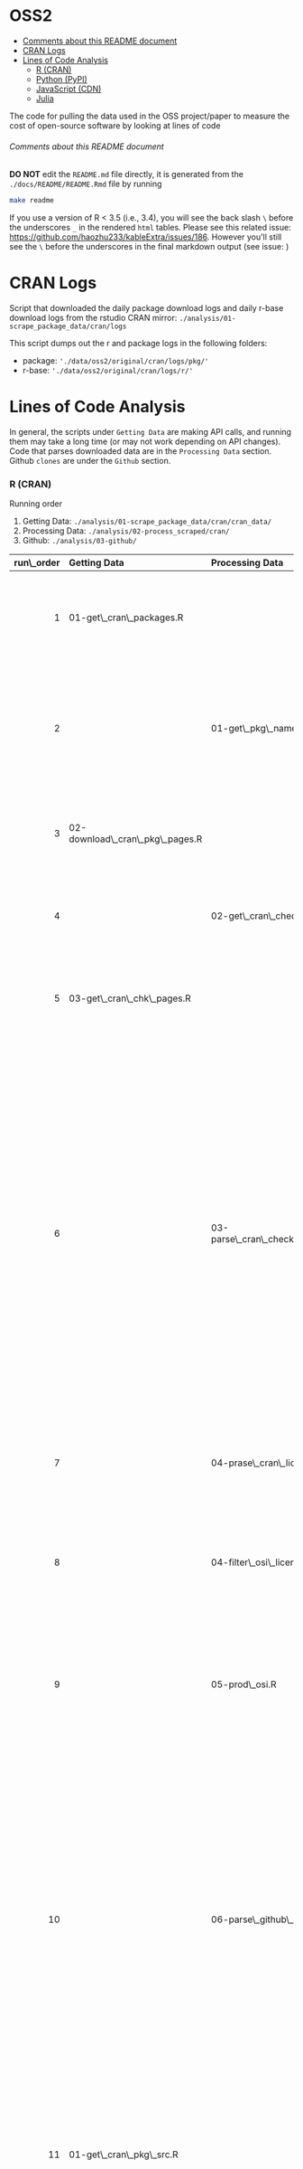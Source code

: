 OSS2
================

-   [Comments about this README document](#comments-about-this-readme-document)
-   [CRAN Logs](#cran-logs)
-   [Lines of Code Analysis](#lines-of-code-analysis)
    -   [R (CRAN)](#r-cran)
    -   [Python (PyPI)](#python-pypi)
    -   [JavaScript (CDN)](#javascript-cdn)
    -   [Julia](#julia)

The code for pulling the data used in the OSS project/paper to measure the cost of open-source software by looking at lines of code

###### Comments about this README document

**DO NOT** edit the `README.md` file directly, it is generated from the `./docs/README/README.Rmd` file by running

``` bash
make readme
```

If you use a version of R &lt; 3.5 (i.e., 3.4), you will see the back slash `\` before the underscores `_` in the rendered `html` tables. Please see this related issue: <https://github.com/haozhu233/kableExtra/issues/186>. However you'll still see the `\` before the underscores in the final markdown output (see issue: )

CRAN Logs
=========

Script that downloaded the daily package download logs and daily r-base download logs from the rstudio CRAN mirror: `./analysis/01-scrape_package_data/cran/logs`

This script dumps out the r and package logs in the following folders:

-   package: `'./data/oss2/original/cran/logs/pkg/'`
-   r-base: `'./data/oss2/original/cran/logs/r/'`

Lines of Code Analysis
======================

In general, the scripts under `Getting Data` are making API calls, and running them may take a long time (or may not work depending on API changes). Code that parses downloaded data are in the `Processing Data` section. Github `clones` are under the `Github` section.

### R (CRAN)

Running order

1.  Getting Data: `./analysis/01-scrape_package_data/cran/cran_data/`
2.  Processing Data: `./analysis/02-process_scraped/cran/`
3.  Github: `./analysis/03-github/`

<table class="table table-striped table-hover table-condensed table-responsive" style="margin-left: auto; margin-right: auto;">
<thead>
<tr>
<th style="text-align:right;">
run\_order
</th>
<th style="text-align:left;">
Getting Data
</th>
<th style="text-align:left;">
Processing Data
</th>
<th style="text-align:left;">
Github
</th>
<th style="text-align:left;">
Notes
</th>
</tr>
</thead>
<tbody>
<tr>
<td style="text-align:right;">
1
</td>
<td style="text-align:left;">
01-get\_cran\_packages.R
</td>
<td style="text-align:left;">
</td>
<td style="text-align:left;">
</td>
<td style="text-align:left;">
Reads and saves the HTML from the CRAN website: '<https://cran.r-project.org/web/packages/available_packages_by_name.html>'. This file automatically saves the date the script was run in the output file.
</td>
</tr>
<tr>
<td style="text-align:right;">
2
</td>
<td style="text-align:left;">
</td>
<td style="text-align:left;">
01-get\_pkg\_names.R
</td>
<td style="text-align:left;">
</td>
<td style="text-align:left;">
Gets the URLs for each CRAN package page. Sets up the dataset for package name, package page URL, and package page download location.
</td>
</tr>
<tr>
<td style="text-align:right;">
3
</td>
<td style="text-align:left;">
02-download\_cran\_pkg\_pages.R
</td>
<td style="text-align:left;">
</td>
<td style="text-align:left;">
</td>
<td style="text-align:left;">
Downloads the package page HTML as specified by the url and save output in the input file.
</td>
</tr>
<tr>
<td style="text-align:right;">
4
</td>
<td style="text-align:left;">
</td>
<td style="text-align:left;">
02-get\_cran\_check\_links.R
</td>
<td style="text-align:left;">
</td>
<td style="text-align:left;">
Similar to the 01-get\_pkg\_name.R script, but this gets the URL for the CRAN checks page for all the packages.
</td>
</tr>
<tr>
<td style="text-align:right;">
5
</td>
<td style="text-align:left;">
03-get\_cran\_chk\_pages.R
</td>
<td style="text-align:left;">
</td>
<td style="text-align:left;">
</td>
<td style="text-align:left;">
Downloads the package page HTML as specified by the url and save output in the input file.
</td>
</tr>
<tr>
<td style="text-align:right;">
6
</td>
<td style="text-align:left;">
</td>
<td style="text-align:left;">
03-parse\_cran\_check\_results.R
</td>
<td style="text-align:left;">
</td>
<td style="text-align:left;">
Used the same heuristics used in the summer to determine “production ready”. There are different systems each package is checked against. We use the ones that are “release” versions to check whether a package is “production ready”. From there we look at the build status of the package for the releases. A package is marked as “production ready” if all the values are either “OK”, “NOTE”, or “WARN”. That means a package is marked as “not production ready” if any of the values are “ERROR”, or “FAIL”.
</td>
</tr>
<tr>
<td style="text-align:right;">
7
</td>
<td style="text-align:left;">
</td>
<td style="text-align:left;">
04-prase\_cran\_licenses.R
</td>
<td style="text-align:left;">
</td>
<td style="text-align:left;">
Extracts the text from the “License: ” portion of the CRAN package page
</td>
</tr>
<tr>
<td style="text-align:right;">
8
</td>
<td style="text-align:left;">
</td>
<td style="text-align:left;">
04-filter\_osi\_licenses.R
</td>
<td style="text-align:left;">
</td>
<td style="text-align:left;">
Uses the master osi license file to tag osi approved licenses. There is a visual check here, but it seems that those packages that are not OSI approved are CC and ACM “licenses”.
</td>
</tr>
<tr>
<td style="text-align:right;">
9
</td>
<td style="text-align:left;">
</td>
<td style="text-align:left;">
05-prod\_osi.R
</td>
<td style="text-align:left;">
</td>
<td style="text-align:left;">
Combines the production-ready data with the osi-approved data and then filter down packages that are both production-ready and osi-approved.
</td>
</tr>
<tr>
<td style="text-align:right;">
10
</td>
<td style="text-align:left;">
</td>
<td style="text-align:left;">
06-parse\_github\_url.R
</td>
<td style="text-align:left;">
</td>
<td style="text-align:left;">
Uses the link(s) provided by the “URL” value on the CRAN package page to potentially parse a github URL. If multiple github-like URLs are provided, we use the first one listed. If no github URLs are found in the “URL” section, we use look at the “Bugreport” value on the CRAN package page. If there is a github URL there we use that as the github URL to get a github user/repo slug. We use thig slug to create a clone URL to clone (i.e., download) the cran package from github.
</td>
</tr>
<tr>
<td style="text-align:right;">
11
</td>
<td style="text-align:left;">
01-get\_cran\_pkg\_src.R
</td>
<td style="text-align:left;">
</td>
<td style="text-align:left;">
</td>
<td style="text-align:left;">
Extracts the text from the “package source” portion of the CRAN package page to create a download URL for the current package source compressed file.
</td>
</tr>
<tr>
<td style="text-align:right;">
12
</td>
<td style="text-align:left;">
02-download\_cran\_pkg\_src.R
</td>
<td style="text-align:left;">
</td>
<td style="text-align:left;">
</td>
<td style="text-align:left;">
Downloads the files from the data specified in the input data.
</td>
</tr>
<tr>
<td style="text-align:right;">
13
</td>
<td style="text-align:left;">
</td>
<td style="text-align:left;">
</td>
<td style="text-align:left;">
01-03-clone\_cran.R
</td>
<td style="text-align:left;">
Clones the github projects from the parsed github slug (user/repo). Not all slugs were valid (i.e., not all github clone urls were valid). This is because some repositories do not exist anymore, they could've been renamed, and sometimes the user (i.e., owner) does not exist anymore.
</td>
</tr>
</tbody>
</table>
<table class="table table-striped table-hover table-condensed table-responsive" style="margin-left: auto; margin-right: auto;">
<thead>
<tr>
<th style="text-align:right;">
run\_order
</th>
<th style="text-align:left;">
Getting Data
</th>
<th style="text-align:left;">
Processing Data
</th>
<th style="text-align:left;">
Github
</th>
<th style="text-align:left;">
input
</th>
<th style="text-align:left;">
output
</th>
</tr>
</thead>
<tbody>
<tr>
<td style="text-align:right;">
1
</td>
<td style="text-align:left;">
01-get\_cran\_packages.R
</td>
<td style="text-align:left;">
</td>
<td style="text-align:left;">
</td>
<td style="text-align:left;">
</td>
<td style="text-align:left;">
./data/oss2/original/cran/2019-02-16-cran-pkgs.html'
</td>
</tr>
<tr>
<td style="text-align:right;">
2
</td>
<td style="text-align:left;">
</td>
<td style="text-align:left;">
01-get\_pkg\_names.R
</td>
<td style="text-align:left;">
</td>
<td style="text-align:left;">
./data/oss2/original/cran/2019-02-16-cran-pkgs.html'
</td>
<td style="text-align:left;">
./data/oss2/processed/pkg\_links.csv'
</td>
</tr>
<tr>
<td style="text-align:right;">
3
</td>
<td style="text-align:left;">
02-download\_cran\_pkg\_pages.R
</td>
<td style="text-align:left;">
</td>
<td style="text-align:left;">
</td>
<td style="text-align:left;">
./data/oss2/processed/pkg\_links.csv'
</td>
<td style="text-align:left;">
</td>
</tr>
<tr>
<td style="text-align:right;">
4
</td>
<td style="text-align:left;">
</td>
<td style="text-align:left;">
02-get\_cran\_check\_links.R
</td>
<td style="text-align:left;">
</td>
<td style="text-align:left;">
./data/oss2/processed/pkg\_links.csv'
</td>
<td style="text-align:left;">
./data/oss2/processed/cran/cran\_pkg\_chk.RDS'
</td>
</tr>
<tr>
<td style="text-align:right;">
5
</td>
<td style="text-align:left;">
03-get\_cran\_chk\_pages.R
</td>
<td style="text-align:left;">
</td>
<td style="text-align:left;">
</td>
<td style="text-align:left;">
./data/oss2/processed/cran/cran\_pkg\_chk.RDS'
</td>
<td style="text-align:left;">
</td>
</tr>
<tr>
<td style="text-align:right;">
6
</td>
<td style="text-align:left;">
</td>
<td style="text-align:left;">
03-parse\_cran\_check\_results.R
</td>
<td style="text-align:left;">
</td>
<td style="text-align:left;">
./data/oss2/processed/cran/cran\_pkg\_chk.RDS'
</td>
<td style="text-align:left;">
'./data/oss2/processed/cran/cran\_prod\_rdy.csv'
</td>
</tr>
<tr>
<td style="text-align:right;">
7
</td>
<td style="text-align:left;">
</td>
<td style="text-align:left;">
04-prase\_cran\_licenses.R
</td>
<td style="text-align:left;">
</td>
<td style="text-align:left;">
./data/oss2/processed/pkg\_links.csv'
</td>
<td style="text-align:left;">
./data/oss2/processed/cran/cran\_meta\_licenses\_raw.RDS'
</td>
</tr>
<tr>
<td style="text-align:right;">
8
</td>
<td style="text-align:left;">
</td>
<td style="text-align:left;">
04-filter\_osi\_licenses.R
</td>
<td style="text-align:left;">
</td>
<td style="text-align:left;">
./data/oss2/processed/cran/cran\_meta\_licenses\_raw.RDS', './data/oss2/original/osi\_licenses\_all\_projects.csv'
</td>
<td style="text-align:left;">
./data/oss2/processed/cran/cran\_osi\_licenses.RDS'
</td>
</tr>
<tr>
<td style="text-align:right;">
9
</td>
<td style="text-align:left;">
</td>
<td style="text-align:left;">
05-prod\_osi.R
</td>
<td style="text-align:left;">
</td>
<td style="text-align:left;">
./data/oss2/processed/cran/cran\_prod\_rdy.csv', './data/oss2/processed/cran/cran\_osi\_licenses.RDS'
</td>
<td style="text-align:left;">
./data/oss2/processed/cran/production\_ready\_osi\_approved.RDS'
</td>
</tr>
<tr>
<td style="text-align:right;">
10
</td>
<td style="text-align:left;">
</td>
<td style="text-align:left;">
06-parse\_github\_url.R
</td>
<td style="text-align:left;">
</td>
<td style="text-align:left;">
./data/oss2/processed/cran/production\_ready\_osi\_approved.RDS'
</td>
<td style="text-align:left;">
./data/oss2/processed/cran/production\_osi\_gh.RDS'
</td>
</tr>
<tr>
<td style="text-align:right;">
11
</td>
<td style="text-align:left;">
01-get\_cran\_pkg\_src.R
</td>
<td style="text-align:left;">
</td>
<td style="text-align:left;">
</td>
<td style="text-align:left;">
./data/oss2/processed/pkg\_links.csv'
</td>
<td style="text-align:left;">
./data/oss2/processed/cran/cran\_src\_pkg\_dl\_links.csv'
</td>
</tr>
<tr>
<td style="text-align:right;">
12
</td>
<td style="text-align:left;">
02-download\_cran\_pkg\_src.R
</td>
<td style="text-align:left;">
</td>
<td style="text-align:left;">
</td>
<td style="text-align:left;">
./data/oss2/processed/cran/cran\_src\_pkg\_dl\_links.csv'
</td>
<td style="text-align:left;">
</td>
</tr>
<tr>
<td style="text-align:right;">
13
</td>
<td style="text-align:left;">
</td>
<td style="text-align:left;">
</td>
<td style="text-align:left;">
01-03-clone\_cran.R
</td>
<td style="text-align:left;">
./data/oss2/processed/cran/production\_osi\_gh.RDS'
</td>
<td style="text-align:left;">
</td>
</tr>
</tbody>
</table>
### Python (PyPI)

Running order

1.  Getting Data: `./analysis/01-scrape_package_data/pypi/`
2.  Processing Data: `./analysis/02-process_scraped/pypi/`
3.  Github: `./analysis/03-github/`

<table class="table table-striped table-hover table-condensed table-responsive" style="margin-left: auto; margin-right: auto;">
<thead>
<tr>
<th style="text-align:right;">
run\_order
</th>
<th style="text-align:left;">
Getting Data
</th>
<th style="text-align:left;">
Processing Data
</th>
<th style="text-align:left;">
Github
</th>
<th style="text-align:left;">
Notes
</th>
</tr>
</thead>
<tbody>
<tr>
<td style="text-align:right;">
1
</td>
<td style="text-align:left;">
01-get\_pypi\_simple.R
</td>
<td style="text-align:left;">
</td>
<td style="text-align:left;">
</td>
<td style="text-align:left;">
Use <http://pypi.org/simple/> to get a list of all the packages listed on pypi.
</td>
</tr>
<tr>
<td style="text-align:right;">
2
</td>
<td style="text-align:left;">
02-get\_pkg\_html\_simple.R
</td>
<td style="text-align:left;">
</td>
<td style="text-align:left;">
</td>
<td style="text-align:left;">
We get the URL for each of the packages listed in pypi.org/simple, and save the page to a html file that we can parse.
</td>
</tr>
<tr>
<td style="text-align:right;">
3
</td>
<td style="text-align:left;">
</td>
<td style="text-align:left;">
01-pypi\_simple\_packages.R
</td>
<td style="text-align:left;">
</td>
<td style="text-align:left;">
Counts the number of URLS obtained by pypi.org/simple (conversly, the number of packages on PyPI) -- on January 23, 2019
</td>
</tr>
<tr>
<td style="text-align:right;">
4
</td>
<td style="text-align:left;">
</td>
<td style="text-align:left;">
02-pypi\_simple\_latest\_src\_dl\_url.R
</td>
<td style="text-align:left;">
</td>
<td style="text-align:left;">
Takes the last package version listed in each of the package HTML pages. We capture this link in order to get the "latest" version of the package listed in pypi.org/simple.
</td>
</tr>
<tr>
<td style="text-align:right;">
5
</td>
<td style="text-align:left;">
03-01-get\_pkg\_source\_simple.R
</td>
<td style="text-align:left;">
</td>
<td style="text-align:left;">
</td>
<td style="text-align:left;">
The dataset from `02-pypi_simple_latest_src_dl_url.R` only returns the URL to download the package, this script then goes through each of the URLs and saves it into the corresponding download location (which is found in the dataset).
</td>
</tr>
<tr>
<td style="text-align:right;">
6
</td>
<td style="text-align:left;">
</td>
<td style="text-align:left;">
03-01-downloaded\_src\_simple\_metadata.py
</td>
<td style="text-align:left;">
</td>
<td style="text-align:left;">
the `03-xx` series of script all process the metadata from the downloaded package source files. We first use the python `pkginfo` package to introspect each of the downloaded packages. We accounted for `.whl`, `.gz`, `.zip`, `.egg`, `.bz2`, and `.tgz` extensions. The corresponding function within pkginfo is used for each of the various file extensions, and we save the reponse to a column in our dataset. This script takes a long time to run (~20-30 minutes), that is why these steps are broken up into multiple parts. This script only saves the reponse from `pkginfo` into a column. These python scripts save out data in both `csv` and `pickle` formats, the `csv` is really there as a convenience, but all the binary information will be lost. The `pickle` format is what is actually used between scripts.
</td>
</tr>
<tr>
<td style="text-align:right;">
7
</td>
<td style="text-align:left;">
</td>
<td style="text-align:left;">
03-02-downloaded\_src\_simple\_metadata.py
</td>
<td style="text-align:left;">
</td>
<td style="text-align:left;">
Information about each package is stored in a python object (from pkginfo). Here we take all the object attributes (stored as a Python dictionary) and converrt it into a dataframe object. We may not have gotten every bit of information stored in the object, but it captures all the information we want in this project. There is a renaming of the "name" variable to "name\_pypi" here, since one of the attributes is also called "name". It's important here that you use the "name\_pypi" as the primary key moving forward, since the "name" from the attribute does not always match what was captured from PyPI.
</td>
</tr>
<tr>
<td style="text-align:right;">
8
</td>
<td style="text-align:left;">
</td>
<td style="text-align:left;">
03-03-parse\_production\_ready.py
</td>
<td style="text-align:left;">
</td>
<td style="text-align:left;">
Development status is captured by the classifier variable, which stores a list of strings of various other "classifications" for the package. Here we extract/parse out the development status string from the classifier variable. The goal is to perform an analysis on "production/stable" and "mature" packages.
</td>
</tr>
<tr>
<td style="text-align:right;">
9
</td>
<td style="text-align:left;">
</td>
<td style="text-align:left;">
04-second\_pass\_production\_ready.py
</td>
<td style="text-align:left;">
</td>
<td style="text-align:left;">
Since we looked at the "latest" source file when we were getting information from pypi.org/simple, not all packages that were "production ready" were marked as such. For example, the source file we downloaded for `pandas` was an alpha release, but we know it is a "production ready" package Takes the packages that were not already marked as production/stable or mature, and builds the pip download command to download source packages directly from pip.
</td>
</tr>
<tr>
<td style="text-align:right;">
10
</td>
<td style="text-align:left;">
03-02-get\_pkg\_source\_pip.py
</td>
<td style="text-align:left;">
</td>
<td style="text-align:left;">
</td>
<td style="text-align:left;">
Runs the pip download command to download the latest pip installable package source. This was to capture package sources downloaded from 03-01 that were potentially alpha or other "non production ready" releases. If the analysis were to be redone, we would use this method directly (i.e., use pip download instead of manually downloading the "latest" source). This means that `03-01-get_pkg_source_simple.R` to `03-03-parse_production_ready.py` would not need to be run, and we would capture the pip downloads directly.
</td>
</tr>
<tr>
<td style="text-align:right;">
11
</td>
<td style="text-align:left;">
</td>
<td style="text-align:left;">
05-01-noprod-downloaded\_src\_simple\_metadata.py
</td>
<td style="text-align:left;">
</td>
<td style="text-align:left;">
these scripts all follow the same process as the 03-0x counterparts. Since the code and functions were not setup to be a python module, any changes in the 05-0x set of scripts need to be manually changed in the 03-0x set of scripts, or vice versa.

This script introspects the downloaded sources (this time form pip download) and extracts the pkginfo.
</td>
</tr>
<tr>
<td style="text-align:right;">
12
</td>
<td style="text-align:left;">
</td>
<td style="text-align:left;">
05-02-noprod-downloaded\_src\_simple\_metadata.py
</td>
<td style="text-align:left;">
</td>
<td style="text-align:left;">
Take the object from pkginfo and pivot the attributes to a dataframe
</td>
</tr>
<tr>
<td style="text-align:right;">
13
</td>
<td style="text-align:left;">
</td>
<td style="text-align:left;">
05-03-noprod-parse\_production\_ready.py
</td>
<td style="text-align:left;">
</td>
<td style="text-align:left;">
Clean up the development status from the classifier variable
</td>
</tr>
<tr>
<td style="text-align:right;">
14
</td>
<td style="text-align:left;">
</td>
<td style="text-align:left;">
06-combine\_fpass\_noprod.py
</td>
<td style="text-align:left;">
</td>
<td style="text-align:left;">
Since we collected "production ready" packages in multiple ways, this script combines the datasets so we have a single dataset we can use to filter "production ready" status. We filter out dataset here for those packages that are "production/stable" and "mature" as defined by the deveopment status from the classifier variable.
</td>
</tr>
<tr>
<td style="text-align:right;">
15
</td>
<td style="text-align:left;">
04-licenses.R
</td>
<td style="text-align:left;">
</td>
<td style="text-align:left;">
</td>
<td style="text-align:left;">
Make sure you have the LIBRARIES\_IO\_API\_KEY defined in your r environment.

Takes the "production ready" packages and uses the libraries.io API to get more infomration from the each package. We are just saving the API REST GET reponse here that will be parsed in the next step. Because the license field of the metadata from pkginfo is all user reported, there are 7000+ unique values put in for license. We use libraries.io here to get a more standardized list of licenses.
</td>
</tr>
<tr>
<td style="text-align:right;">
16
</td>
<td style="text-align:left;">
</td>
<td style="text-align:left;">
07-01-parse\_librariesio\_licenses.R
</td>
<td style="text-align:left;">
</td>
<td style="text-align:left;">
Parse the GET response from libraries.io to get the 'normalized\_licenses' value. Some packages have multiple licenses listed (some have up to 4). The first license was used as the license from libraries.io (saved as the column `l`)
</td>
</tr>
<tr>
<td style="text-align:right;">
17
</td>
<td style="text-align:left;">
</td>
<td style="text-align:left;">
07-02-osi\_approved.R
</td>
<td style="text-align:left;">
</td>
<td style="text-align:left;">
There is a master list of OSI approved licenses that is used in this step. It helps keep track of all the OSI licenses and the ways they can be typed in a license field.

If there is a license missing from the libraries.io service, we fill in the missing license from the "license" pkginfo metadata. We didn't use the license from pkginfo directly, becuase all the information is user input, and there were too many unique license values to account for.

Once we have all the license infomation, we mark each package as having an OSI-approved license or not
</td>
</tr>
<tr>
<td style="text-align:right;">
18
</td>
<td style="text-align:left;">
</td>
<td style="text-align:left;">
08-combine\_before\_gh.R
</td>
<td style="text-align:left;">
</td>
<td style="text-align:left;">
Combine the information about "production ready" status with "osi approved license" to get a final set of packages that we will use to pull from github. Once we have the production-ready-osi-approved packages, we then use `home_page` column to potentially get a Github URL, if no github url was provided in the `home_page` column, we used the `download_url` column. This was similar to looking at the URL and Bug Report information in the CRAN analysis. Some github URLs were just the username, so we created the github slug by appending the python package name to create the user/repo slug.

We end up with a dataset of github slugs (which we can use to clone information) that are production ready with OSI approved licenses
</td>
</tr>
<tr>
<td style="text-align:right;">
19
</td>
<td style="text-align:left;">
</td>
<td style="text-align:left;">
</td>
<td style="text-align:left;">
01-04-clone\_pypi.R
</td>
<td style="text-align:left;">
Clones the github projects from the parsed github slug (user/repo). Not all slugs were valid (i.e., not all github clone urls were valid). This is because some repositories do not exist anymore, they could've been renamed, and sometimes the user (i.e., owner) does not exist anymore.
</td>
</tr>
</tbody>
</table>
<table class="table table-striped table-hover table-condensed table-responsive" style="margin-left: auto; margin-right: auto;">
<thead>
<tr>
<th style="text-align:right;">
run\_order
</th>
<th style="text-align:left;">
Getting Data
</th>
<th style="text-align:left;">
Processing Data
</th>
<th style="text-align:left;">
Github
</th>
<th style="text-align:left;">
input
</th>
<th style="text-align:left;">
output
</th>
</tr>
</thead>
<tbody>
<tr>
<td style="text-align:right;">
1
</td>
<td style="text-align:left;">
01-get\_pypi\_simple.R
</td>
<td style="text-align:left;">
</td>
<td style="text-align:left;">
</td>
<td style="text-align:left;">
</td>
<td style="text-align:left;">
./data/oss2/original/pypi/pypi\_simple/2019-01-23-pypi\_simple.html'
</td>
</tr>
<tr>
<td style="text-align:right;">
2
</td>
<td style="text-align:left;">
02-get\_pkg\_html\_simple.R
</td>
<td style="text-align:left;">
</td>
<td style="text-align:left;">
</td>
<td style="text-align:left;">
./data/oss2/original/pypi/pypi\_simple/2019-01-23-pypi\_simple.html'
</td>
<td style="text-align:left;">
./data/oss2/original/pypi/pypi\_simple/simple\_pkg\_htmls/'
</td>
</tr>
<tr>
<td style="text-align:right;">
3
</td>
<td style="text-align:left;">
</td>
<td style="text-align:left;">
01-pypi\_simple\_packages.R
</td>
<td style="text-align:left;">
</td>
<td style="text-align:left;">
./data/oss2/original/pypi/pypi\_simple/2019-01-23-pypi\_simple.html',
</td>
<td style="text-align:left;">
</td>
</tr>
<tr>
<td style="text-align:right;">
4
</td>
<td style="text-align:left;">
</td>
<td style="text-align:left;">
02-pypi\_simple\_latest\_src\_dl\_url.R
</td>
<td style="text-align:left;">
</td>
<td style="text-align:left;">
./data/oss2/original/pypi/pypi\_simple/simple\_pkg\_htmls', './data/oss2/original/pypi/pypi\_simple/2019-01-23-pypi\_simple.html'
</td>
<td style="text-align:left;">
./data/oss2/processed/pypi/simple\_url\_src\_paths.csv'
</td>
</tr>
<tr>
<td style="text-align:right;">
5
</td>
<td style="text-align:left;">
03-01-get\_pkg\_source\_simple.R
</td>
<td style="text-align:left;">
</td>
<td style="text-align:left;">
</td>
<td style="text-align:left;">
./data/oss2/processed/pypi/simple\_url\_src\_paths.csv'
</td>
<td style="text-align:left;">
./data/oss2/original/pypi/pypi\_simple/simple\_pkg\_src/'
</td>
</tr>
<tr>
<td style="text-align:right;">
6
</td>
<td style="text-align:left;">
</td>
<td style="text-align:left;">
03-01-downloaded\_src\_simple\_metadata.py
</td>
<td style="text-align:left;">
</td>
<td style="text-align:left;">
./data/oss2/original/pypi/pypi\_simple/simple\_pkg\_src/', './data/oss2/processed/pypi/simple\_url\_src\_paths.csv'
</td>
<td style="text-align:left;">
./data/oss2/processed/working/pypi/simple\_downloaded\_pkginfo\_attr.csv', './data/oss2/processed/working/pypi/simple\_downloaded\_pkginfo\_attr.pickle'
</td>
</tr>
<tr>
<td style="text-align:right;">
7
</td>
<td style="text-align:left;">
</td>
<td style="text-align:left;">
03-02-downloaded\_src\_simple\_metadata.py
</td>
<td style="text-align:left;">
</td>
<td style="text-align:left;">
./data/oss2/processed/working/pypi/simple\_downloaded\_pkginfo\_attr.pickle'
</td>
<td style="text-align:left;">
./data/oss2/processed/working/pypi/parsed\_pkg\_attributes.csv', './data/oss2/processed/working/pypi/parsed\_pkg\_attributes.pickle'
</td>
</tr>
<tr>
<td style="text-align:right;">
8
</td>
<td style="text-align:left;">
</td>
<td style="text-align:left;">
03-03-parse\_production\_ready.py
</td>
<td style="text-align:left;">
</td>
<td style="text-align:left;">
./data/oss2/processed/working/pypi/parsed\_pkg\_attributes.pickle'
</td>
<td style="text-align:left;">
./data/oss2/processed/working/pypi/production\_ready\_first\_pass.pickle', './data/oss2/processed/working/pypi/production\_ready\_first\_pass.csv'
</td>
</tr>
<tr>
<td style="text-align:right;">
9
</td>
<td style="text-align:left;">
</td>
<td style="text-align:left;">
04-second\_pass\_production\_ready.py
</td>
<td style="text-align:left;">
</td>
<td style="text-align:left;">
./data/oss2/processed/working/pypi/production\_ready\_first\_pass.pickle'
</td>
<td style="text-align:left;">
./data/oss2/processed/working/pypi/non\_production\_ready\_pip\_download.pickle', './data/oss2/processed/working/pypi/non\_production\_ready\_pip\_download.csv'
</td>
</tr>
<tr>
<td style="text-align:right;">
10
</td>
<td style="text-align:left;">
03-02-get\_pkg\_source\_pip.py
</td>
<td style="text-align:left;">
</td>
<td style="text-align:left;">
</td>
<td style="text-align:left;">
./data/oss2/processed/working/pypi/non\_production\_ready\_pip\_download.pickle'
</td>
<td style="text-align:left;">
</td>
</tr>
<tr>
<td style="text-align:right;">
11
</td>
<td style="text-align:left;">
</td>
<td style="text-align:left;">
05-01-noprod-downloaded\_src\_simple\_metadata.py
</td>
<td style="text-align:left;">
</td>
<td style="text-align:left;">
./data/oss2/processed/working/pypi/non\_production\_ready\_pip\_download.pickle'
</td>
<td style="text-align:left;">
./data/oss2/processed/working/pypi/simple\_downloaded\_pkginfo\_attr\_noprod.csv', './data/oss2/processed/working/pypi/simple\_downloaded\_pkginfo\_attr\_noprod.pickle'
</td>
</tr>
<tr>
<td style="text-align:right;">
12
</td>
<td style="text-align:left;">
</td>
<td style="text-align:left;">
05-02-noprod-downloaded\_src\_simple\_metadata.py
</td>
<td style="text-align:left;">
</td>
<td style="text-align:left;">
./data/oss2/processed/working/pypi/simple\_downloaded\_pkginfo\_attr\_noprod.pickle'
</td>
<td style="text-align:left;">
./data/oss2/processed/working/pypi/parsed\_pkg\_attributes\_noprod.csv', './data/oss2/processed/working/pypi/parsed\_pkg\_attributes\_noprod.pickle'
</td>
</tr>
<tr>
<td style="text-align:right;">
13
</td>
<td style="text-align:left;">
</td>
<td style="text-align:left;">
05-03-noprod-parse\_production\_ready.py
</td>
<td style="text-align:left;">
</td>
<td style="text-align:left;">
./data/oss2/processed/working/pypi/parsed\_pkg\_attributes\_noprod.pickle'
</td>
<td style="text-align:left;">
./data/oss2/processed/working/pypi/production\_ready\_noprod.pickle', './data/oss2/processed/working/pypi/production\_ready\_noprod.csv'
</td>
</tr>
<tr>
<td style="text-align:right;">
14
</td>
<td style="text-align:left;">
</td>
<td style="text-align:left;">
06-combine\_fpass\_noprod.py
</td>
<td style="text-align:left;">
</td>
<td style="text-align:left;">
./data/oss2/processed/working/pypi/production\_ready\_noprod.pickle', './data/oss2/processed/working/pypi/production\_ready\_first\_pass.pickle'
</td>
<td style="text-align:left;">
./data/oss2/processed/working/pypi/production\_ready.pickle', './data/oss2/processed/working/pypi/production\_ready.csv'
</td>
</tr>
<tr>
<td style="text-align:right;">
15
</td>
<td style="text-align:left;">
04-licenses.R
</td>
<td style="text-align:left;">
</td>
<td style="text-align:left;">
</td>
<td style="text-align:left;">
./data/oss2/processed/working/pypi/production\_ready.csv'
</td>
<td style="text-align:left;">
./data/oss2/original/pypi/libraries.io'
</td>
</tr>
<tr>
<td style="text-align:right;">
16
</td>
<td style="text-align:left;">
</td>
<td style="text-align:left;">
07-01-parse\_librariesio\_licenses.R
</td>
<td style="text-align:left;">
</td>
<td style="text-align:left;">
./data/oss2/processed/working/pypi/production\_ready.csv', './data/oss2/original/pypi/libraries.io'
</td>
<td style="text-align:left;">
./data/oss2/processed/pypi/librariesio\_licenses.RDS'
</td>
</tr>
<tr>
<td style="text-align:right;">
17
</td>
<td style="text-align:left;">
</td>
<td style="text-align:left;">
07-02-osi\_approved.R
</td>
<td style="text-align:left;">
</td>
<td style="text-align:left;">
"./data/oss2/original/osi\_licenses\_all\_projects.csv", './data/oss2/processed/pypi/librariesio\_licenses.RDS'
</td>
<td style="text-align:left;">
./data/oss2/processed/pypi/osi\_approved.RDS'
</td>
</tr>
<tr>
<td style="text-align:right;">
18
</td>
<td style="text-align:left;">
</td>
<td style="text-align:left;">
08-combine\_before\_gh.R
</td>
<td style="text-align:left;">
</td>
<td style="text-align:left;">
./data/oss2/processed/working/pypi/production\_ready.csv', './data/oss2/processed/pypi/osi\_approved.RDS'
</td>
<td style="text-align:left;">
./data/oss2/processed/pypi/prod\_osi\_gh.RDS'
</td>
</tr>
<tr>
<td style="text-align:right;">
19
</td>
<td style="text-align:left;">
</td>
<td style="text-align:left;">
</td>
<td style="text-align:left;">
01-04-clone\_pypi.R
</td>
<td style="text-align:left;">
./data/oss2/processed/pypi/prod\_osi\_gh.RDS'
</td>
<td style="text-align:left;">
</td>
</tr>
</tbody>
</table>
### JavaScript (CDN)

### Julia

